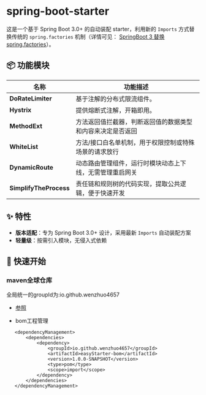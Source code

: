 # spring-boot-starter

这是一个基于 Spring Boot 3.0+ 的自动装配 starter，利用新的 `Imports` 方式替换传统的 `spring.factories` 机制（详情可见： [SpringBoot 3 替换 spring.factories](https://www.cnblogs.com/jingzh/p/18793407)）。

## 📦 功能模块

| 名称                     | 功能描述                                                     |
|------------------------|--------------------------------------------------------------|
| **DoRateLimiter**      | 基于注解的分布式限流组件。      |
| **Hystrix**            | 提供熔断式注解，开箱即用。        |
| **MethodExt**          | 方法返回值拦截器，判断返回值的数据类型和内容来决定是否返回    |
| **WhiteList**          | 方法/接口白名单机制，用于权限控制或特殊场景的请求放行         |
| **DynamicRoute**       | 动态路由管理组件，运行时模块动态上下线，无需管理重启网关   |
| **SimplifyTheProcess** | 责任链和规则树的代码实现，提取公共逻辑，便于快速开发|

## ✨ 特性

- **版本适配**：专为 Spring Boot 3.0+ 设计，采用最新 `Imports` 自动装配方案
- **轻量级**：按需引入模块，无侵入式依赖

## 🚀 快速开始


### maven全球仓库

全局统一的groupId为:<groupId>io.github.wenzhuo4657</groupId>
- [参照](https://github.com/wenzhuo4657?tab=packages&repo_name=easyStarter)

- bom工程管理
```
   <dependencyManagement>
       <dependencies>
           <dependency>
               <groupId>io.github.wenzhuo4657</groupId>
               <artifactId>easyStarter-bom</artifactId>
               <version>1.0.0-SNAPSHOT</version>
               <type>pom</type>
               <scope>import</scope>
           </dependency>
       </dependencies>
   </dependencyManagement>
   
```
